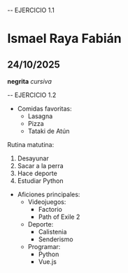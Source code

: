 -- EJERCICIO 1.1

# Ismael Raya Fabián

## 24/10/2025

**negrita** *cursiva*

-- EJERCICIO 1.2

- Comidas favoritas:
    - Lasagna
    - Pizza
    - Tataki de Atún

Rutina matutina:
1. Desayunar
2. Sacar a la perra
3. Hace deporte
4. Estudiar Python

- Aficiones principales:
    - Videojuegos:
        - Factorio
        - Path of Exile 2
    - Deporte:
        - Calistenia
        - Senderismo
    - Programar:
        - Python
        - Vue.js

